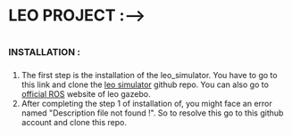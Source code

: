 # LEO PROJECT :-->

# <h3>INSTALLATION :<h3>
  1. The first step is the installation of the leo_simulator. You have to go to this link and clone the <a href = "https://github.com/LeoRover/leo_simulator">leo simulator</a> github repo. You can also go to <a href = "http://wiki.ros.org/leo_gazebo">official ROS</a> website of leo gazebo.
  2. After completing the step 1 of installation of, you might face an error named "Description file not found !". So to resolve this go to this github account and clone this repo.
  
